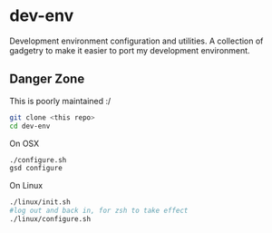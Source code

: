 # dev-env

Development environment configuration and utilities. A collection of gadgetry to make it easier to port my development environment.

## Danger Zone

This is poorly maintained :/

```sh
git clone <this repo>
cd dev-env
```

On OSX
```sh
./configure.sh
gsd configure
```

On Linux
```sh
./linux/init.sh
#log out and back in, for zsh to take effect
./linux/configure.sh
```
